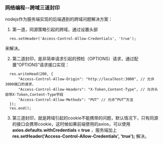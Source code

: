### 网络编程--跨域三道封印
nodejs作为服务端实现的后端遇到的跨域问题解决方案：  
1. 第一道，同源策略引起的跨域，通过设置头部
```
  res.setHeader('Access-Control-Allow-Credentials', 'true');
```
来解决。

2. 第二道封印，是非简单请求引起的预检（OPTIONS）请求，通过配置“OPTIONS”请求接口实现：
```
  res.writeHead(200, {
      "Access-Control-Allow-Origin": "http://localhost:3000", // 允许3000端口的请求，
      "Access-Control-Allow-Headers": "X-Token,Content-Type", // 允许头部带X-Token,Content-Type字段
      "Access-Control-Allow-Methods": "PUT" // 允许“PUT”方法
  });
  res.end();
```
3. 第三道封印，就是跨域引起的cookie不能携带的问题，默认情况下，只有同源的接口会携带cookie，这时候如果前端使用的axios，可以使用 **axios.defaults.withCredentials = true** ，服务端加上 **res.setHeader('Access-Control-Allow-Credentials', 'true');** 解决。
